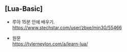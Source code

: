 ## [Lua-Basic]



- 루아 15분 안에 배우기.   
https://www.stechstar.com/user/zbxe/min30/55466

- 원문   
https://tylerneylon.com/a/learn-lua/